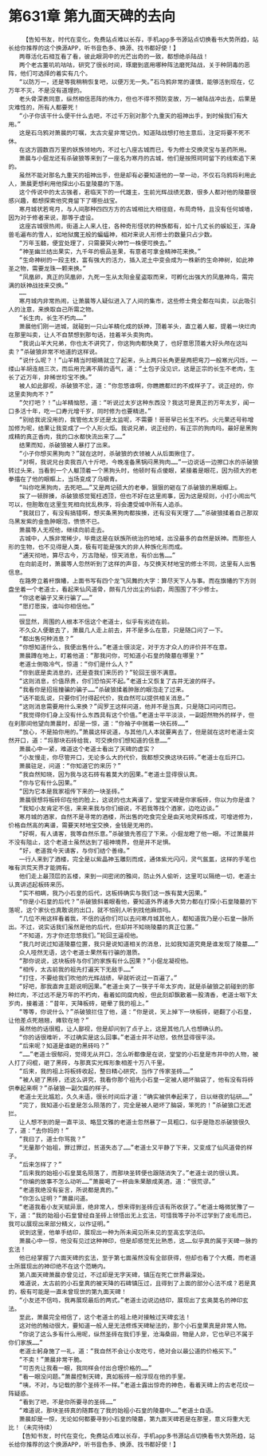# 第631章 第九面天碑的去向
        【告知书友，时代在变化，免费站点难以长存，手机app多书源站点切换看书大势所趋，站长给你推荐的这个换源APP，听书音色多、换源、找书都好使！】
       两尊活化石相互看了看，彼此眼洞中的光芒出奇的一致，都想绝杀陆战！
       两个老古董叽叽咕咕，研究了很长时间，琢磨到底用哪种阵法磨死陆战，关于种阴毒的恶阵，他们可选择的着实有几个。
       “以防万一，还是等我稍稍恢复吧，以便万无一失。”石乌鸦非常的谨慎，能够活到现在，亿万年不灭，不是没有道理的。
       老头骨深表同意，纵然相信恶阵的伟力，但也不得不预防变故，万一被陆战冲出去，后果是灾难性的，所有人都要死！
       “小子你该干什么便干什么去吧，不过千万别对那个九重天的祖神出手，到时候我们有大用。”
       这是石乌鸦对萧晨的叮嘱，太古灾星非常记仇，知道陆战想打他主意后，注定将要不死不休。
       在这方圆数百万里的妖族领地内，不过七八座古城而已，专为修士交换灵宝与圣药所用。
       萧晨与小倔龙还有杀破狼等来到了一座名为寒月的古城，他们是按照珂珂留下的线索追下来的。
       虽然不能对那名九重天的祖神出手，但是却有必要知道他的一举一动，不仅石乌鸦将利用此人，萧晨更想利用他探出小石皇陵墓的下落。
       这个传说中的太古强者，君临天下的一代雄主，生前光辉战绩无数，很多人都对他的陵墓很感兴趣，都想探索他究竟留下了哪些战宝。
       寒月城状若弯月，与人间那种四四方方的古城相比大相径庭，布局奇特，且没有任何城墙，因为对于修者来说，那等于虚设。
       这座古城很热闹，街道上人来人往，各种奇形怪状的种族都有，如十几丈长的蜈蚣王，浑身兽毛遍布的雪人，如地狱魔王般的蝙蝠神，相对来说人形修士的数量只占少数。
       “万年玉髓，便宜处理了，只需要冥火神竹一株便可换去。”
       “神圣幽兰结出果实，九千年的极品圣果，有意者可拿金精神花来换。”
       “生命神树的一段主枝，富有强大的活力，插入泥土中变会成为一株新的生命神树，如此神圣之物，需要龙珠一颗来换。”
       “凤凰卵，真正的凤凰卵，九死一生从太阳金星盗取而来，可孵化出强大的凤凰神鸟，需完满的妖神战技来交换。”
       ……
       寒月城内非常热闹，让萧晨等人疑似进入了人间的集市，这些修士竟全都在叫卖，以此吸引人的注意，来换取自己所需之物。
       “长生肉，长生不朽肉……”
       萧晨他们刚一进城，就碰到一只山羊精化成的妖神，顶着羊头，直立着人躯，提着一块烂肉在那里叫卖，让人不自禁想到那句话，挂着羊头卖狗肉。
       “我说山羊大兄弟，你也太不讲究了，你这狗肉都快臭了，也好意思顶着大好头颅在这叫卖？”杀破狼非常不地道的这样说。
       “说什么呢？！”山羊精当时眼睛就立了起来，头上两只长角更是两把弯刀一般寒光闪烁，一缕山羊胡连翘三次，而后用充满不屑的语气，道：“土包子没见识，这是正宗的长生不老肉，生长了近万年，非稀世珍宝不换。”
       被人如此鄙视，杀破狼不忿，道：“你忽悠谁啊，你瞧瞧都烂的不成样子了。说正经的，你这里卖狗肉不？”
       “欠打吧？！”山羊精恼怒，道：“听说过太岁这种东西没？我这可是真正的万年太岁，闻一口多活十年，吃一口寿元增千岁，同时修为也要精进。”
       “别给我说没用的，我管他太岁还是太监呢，不需要！哥哥早已长生不朽。火元果还号称增加修为呢，结果让我变成了一个人形火炬。我说兄弟，说正经的，有正宗的狗肉吗，最好是黑狗成精的真正香肉，我的口水都快流出来了……”
       结果而知，杀破狼被人暴打了出来。
       “小子你想买黑狗肉？”就在这时，杀破狼的衣领被人从后面揪住了。
       “对啊，我说兄台卖我百八十斤吧，今晚准备黑锅闷黑狗肉……”一边说话一边擦口水的杀破狼转过头来，当看到一个人躯顶着一个黑狗头时，他顿时有点傻眼，紧接着是眼花，因为硕大的老拳擂在了他的眼眶上，当场变成了乌眼青。
       “叫你吃黑狗肉，去死吧……”又是两记硕大的老拳，狠狠的砸在了杀破狼的黑眼眶上。
       挨了一顿胖揍，杀破狼感觉冤枉透顶，但也不好在这里闹事，因为这是规则，小打小闹出气可以，但胆敢在这里生死相向扰乱秩序，将会遭受城中所有人追杀。
       “我就曰了，有没有搞错啊，想买条黑狗肉都挨揍，还有没有天理了……”杀破狼揉着自己那双乌黑发紫的金鱼肿眼泡，愤愤不已。
       萧晨等人无视他，继续向前走去。
       古城中，人族非常稀少，毕竟这是在妖族所统治的地域，出没最多的自然是妖神。而那些人形的生物，也不见得是人类，极有可能是强大的非人种族化形而成。
       “通天彻地，算尽古今，万古隐秘，惊天消息，有价出售……”
       在向前走时，萧晨等人忽然听到了这样的声音，与交换天材地宝的修士不同，这里有人出售信息。
       在路旁立着杆旗幡，上面书写有四个龙飞凤舞的大字：算尽天下人与事。而在旗幡的下方则盘坐着一个老道士，看起来仙风道骨，颇有几分出尘的仙韵，周围围了不少修士。
       “你这老骗子又来行骗了……”
       “愿打愿挨，谁叫你相信他。”
       ……
       很显然，周围的人根本不信这个老道士，似乎有劣迹在前。
       不久众人便散去了，萧晨几人走上前去，并不是多么在意，只是随口问了一下。
       “都出售何种消息？”
       “你想知道什么，我便出售什么。”老道士很淡定，对于方才众人的评价并不在意。
       萧晨蹲在地上，盯着他道：“那我问你，可知道小石皇的陵墓在哪里？”
       老道士倒吸冷气，惊道：“你们是什么人？”
       “你到底是卖消息的，还是查我们来历的？”轮回王很不满意。
       “这则消息，价值昂贵，你们恐怕买不起。”老道士又恢复了古井无波的样子。
       “我看你是招摇撞骗的骗子……”杀破狼揉着肿胀的眼泡走了过来。
       “话不能乱说，只要你们付得起代价，我自然可以提供相关消息。”
       “这则消息需要用什么来换？”阎罗王这样问道，他并不是当真，只是随口问问而已。
       “我觉得你们身上没有什么东西具有这个价值。”老道士平平淡淡，一副超然物外的样子，但在刹那间他望向萧晨时，却是一惊，道：“你袖子中揣着一块石砖……”
       “放心，不是拍你用的。”萧晨这样说道，与其他几人本就要离去了，但是就在这时老道士突然开口，道：“将那块石砖给我，可交换你们想知道的信息……”
       萧晨心中一紧，难道这个老道士看出了天碑的虚实？
       “小友慢走，你尽管开口，无论多么大的代价，我都想交换这块石砖。”老道士在后开口。
       萧晨驻足，问道：“你知道它的来历？”
       “我自然知晓，因为我与这石砖有着莫大的因果。”老道士显得很认真。
       “你与它有什么因果。”
       “因为它本是我家祖传下来的一块圣砖。”
       萧晨很想将板砖印在他的脸上，这说的也太离谱了，堂堂天碑是你家板砖，你以为你是谁？
       “我知小友肯定不信，来来来我与你们细说，不若我等找个酒家，边吃边谈。”
       寒月城的酒家，自然不是寻常的酒楼，所出售的吃食完全是由天地灵粹炼成，可增进修为，价格自然高的离谱，需要天材地宝交换，金钱是无用的。
       “好啊，有人请客，我等自然乐意。”杀破狼先答应了下来。小倔龙瞪了他一眼。不过萧晨并不没有阻止，这个老道士虽然达到了祖神境界，但是并不足惧。
       “好，老道我今天请客，与你们结个善缘。”
       一行人来到了酒楼，完全是以紫晶神玉雕刻而成，通体紫光闪闪，灵气氤氲，这样的手笔也唯有洪荒天界才能拥有。
       他们走上最顶层的五楼，来到一间密闭的雅间，防止外人偷听，这里可以隔绝一切，老道士认真讲述起板砖来历。
       “实不相瞒，我乃小石皇的后代，这板砖确实与我们这一族有莫大因果。”
       “你是小石皇的后代？”杀破狼斜着眼看他，要知道外界诸多大势力都在打探小石皇陵墓的下落呢，这个家伙也真敢说的出口，就不怕别人听到找他麻烦吗。
       “几位不用这样看着我，不信的话你们可以去问寒月城其他人，都知道我乃是小石皇一脉所出。不过，说实话我们虽然是他的后代，但却并不知晓陵墓的真正位置。”
       “不知道，方才你还忽悠我们。”轮回王逼视他。
       “我几时说过知道陵墓位置，我只是说知道相关的消息，比如我知道究竟是谁发现了陵墓……”
       众人哑然无语，这个老道士果然有行骗的潜质。
       “那你说说，这块板砖与你们的家族有什么因果？”小倔龙凝视他。
       “相传，太古前我的祖先打遍天下无敌手……”
       “打住，不要给我们吹他的光辉战绩，早就听说过一百遍了。”
       “好吧，那我直奔主题说明因果。”老道士夹了一筷子千年太岁肉，就是杀破狼之前碰到的那种烂肉，不过远不是万年的不朽肉，看着如同腐肉般，但此刻却飘散着一股清香，老道士咽下太岁肉，接着道：“昔年，天降板砖，砸晕了我的祖上。”
       “等等，你说什么？”杀破狼拦住了他，道：“你是说，天上掉下一块板砖，砸翻了小石皇，让他差点死翘翘，瘫软在地？”
       虽然他的话很粗，让人鄙视，但是却问到了点子上，这是其他几人也想确认的。
       “你的话很难听，不过确实是这么回事。”老道士并不动怒，依然显得很平淡。
       “后来呢？知道是谁砸的黑砖吗？”
       “……”老道士很郁闷，觉得无从开口，怎么听都像是在说，堂堂的小石皇是市井中的人物，被人打了闷棍，砸了黑砖，与那真实光辉形象相差十万八千里。
       “后来，我的祖上将板砖收起，整日精心研究，当作了传家圣砖……”
       “被人砸了黑砖，还这么讲究，我看你那个祖先小石皇一定被人砸坏脑袋了，他有没有将砖供奉起来啊？”杀破狼一副欠扁的样子。
       老道士无比尴尬，久久未语，很长时间后才道：“确实被供奉起来了，日以继夜的钻研……”
       “完了，我知道小石皇是怎么陨落的了，完全是被人砸坏了脑袋，笨死的！”杀破狼口无遮拦。
       让人想不到的是一直平淡、略显文雅的老道士忽然暴了一具粗口，似乎是隐忍杀破狼很久了，道：“去你妈的！”
       “我曰了，道士你骂我？”
       “无量那个始祖，罪过罪过，贫道失态了……”老道士又平静了下来，又变成了仙风道骨的样子。
       “后来怎样了？”
       “后来我的始祖小石皇莫名陨落了，而那块圣转便也跟随消失了。”老道士说的很认真。
       “你编的故事不怎么动听……”萧晨喝了一杯由朱果酿成美酒，道：“很荒谬。”
       “老道我绝没有妄言，所说都是真的。”
       “你怎么证明？”萧晨问道。
       “老道我看小友天赋异禀，绝非常人，想来得到圣砖应该有所收获了。”老道士略微犹豫了一下，道：“我的始祖小石皇曾经自圣砖上领悟出无上玄法，可惜我等子孙不过学到了皮毛而已，我可以展现出来部分精义，以作证明。”
       说到这里，他单手结印，展现出一种为所未闻见所未见的至高玄学法印。
       萧晨心中一惊，他没有见过这种神印，但是却感觉无比熟悉，这……似乎真的属于天碑一脉的玄法！
       他已经掌握了六面天碑的玄法，至于第七面虽然没有全部获得，但却也看了个大概，而老道士所展现出的神印绝不在这个范畴内。
       第八面天碑萧晨亦曾见过，不过却是无字天碑，镇压在死亡世界最深处。
       难道说，太古前的小石皇真的被天降的石碑镇压过，且得到了上面的部分心法不成？若是真的，极有可能是一直未曾现世的第九面天碑！
       “小友还不信吗，我再展现最后的两式。”老道士边说边结印，展现出了玄奥莫名的神印玄法。
       至此，萧晨完全相信了，这个老道士的祖上绝对接触过天碑玄法！
       这对他的触动很大，要知道一般人是无法修炼天碑秘法的，那个小石皇果真是非常人物。
       “你说了这么多有什么用呢，纵然圣砖在我们手里，沧海桑田，物是人非，它也早已不属于你们家族……”
       老道士躬身施了一礼，道：“我自然不会让小友吃亏，绝对会以最公道的价格买下。”
       “不卖！”萧晨非常干脆。
       “可否先让我看一眼，我同样会付出合理价格的……”
       “看一眼没问题。”萧晨控制天碑，真如板砖一般浮现在他的手里。
       “咦，不对，与记载的那个圣砖不一样。”老道士露出惊奇的神色，看着天碑上的古老花纹一阵疑惑。
       “看到了吧，不是你所要寻的圣砖……”
       “难道说，那块圣砖真的随葬在了我的始祖小石皇的陵墓中……”老道士自语。
       萧晨却是一惊，无论如何都要寻到小石皇的陵墓，第九面天碑若是在那里，意义将重大无比！（未完待续）
       【告知书友，时代在变化，免费站点难以长存，手机app多书源站点切换看书大势所趋，站长给你推荐的这个换源APP，听书音色多、换源、找书都好使！】
